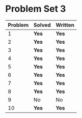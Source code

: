 # Problem Set 3

| Problem | Solved | Written |
|---------|--------|---------|
| 1       |  **Yes**    |  **Yes**    |
| 2       |**Yes** | **Yes** |
| 3       |  **Yes**   |   **Yes**   |
| 4       |  **Yes**    |   **Yes**    |
| 5       |  **Yes**    |   **Yes**    |
| 6       |  **Yes**    |   **Yes**    |
| 7       |  **Yes**   |  **Yes**   |
| 8       |  **Yes**    |   **Yes**   |
| 9       |  No    |   No    |
| 10      |  **Yes**    |   **Yes**    |
